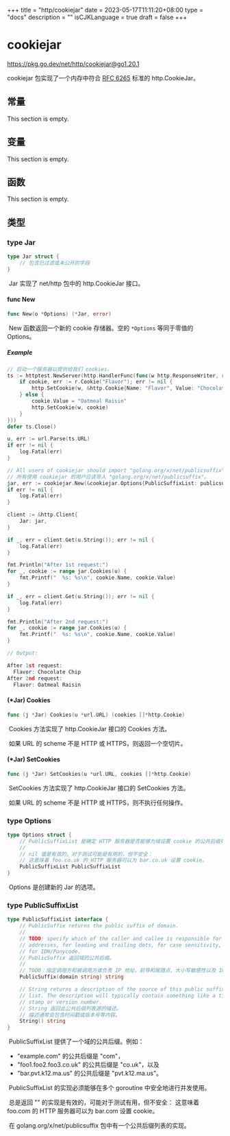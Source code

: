 +++
title = "http/cookiejar"
date = 2023-05-17T11:11:20+08:00
type = "docs"
description = ""
isCJKLanguage = true
draft = false
+++
# cookiejar

https://pkg.go.dev/net/http/cookiejar@go1.20.1

 cookiejar 包实现了一个内存中符合 [RFC 6265](https://rfc-editor.org/rfc/rfc6265.html) 标准的 http.CookieJar。

## 常量 

This section is empty.

## 变量

This section is empty.

## 函数

This section is empty.

## 类型

### type Jar 

``` go 
type Jar struct {
	// 包含已过滤或未公开的字段
}
```

​	Jar 实现了 net/http 包中的 http.CookieJar 接口。

#### func New 

``` go 
func New(o *Options) (*Jar, error)
```

​	New 函数返回一个新的 cookie 存储器。空的 `*Options` 等同于零值的 Options。

##### Example
``` go 
// 启动一个服务器以提供给我们 cookies。
ts := httptest.NewServer(http.HandlerFunc(func(w http.ResponseWriter, r *http.Request) {
	if cookie, err := r.Cookie("Flavor"); err != nil {
		http.SetCookie(w, &http.Cookie{Name: "Flavor", Value: "Chocolate Chip"})
	} else {
		cookie.Value = "Oatmeal Raisin"
		http.SetCookie(w, cookie)
	}
}))
defer ts.Close()

u, err := url.Parse(ts.URL)
if err != nil {
	log.Fatal(err)
}

// All users of cookiejar should import "golang.org/x/net/publicsuffix"
// 所有使用 cookiejar 的用户应该导入 "golang.org/x/net/publicsuffix"。
jar, err := cookiejar.New(&cookiejar.Options{PublicSuffixList: publicsuffix.List})
if err != nil {
	log.Fatal(err)
}

client := &http.Client{
	Jar: jar,
}

if _, err = client.Get(u.String()); err != nil {
	log.Fatal(err)
}

fmt.Println("After 1st request:")
for _, cookie := range jar.Cookies(u) {
	fmt.Printf("  %s: %s\n", cookie.Name, cookie.Value)
}

if _, err = client.Get(u.String()); err != nil {
	log.Fatal(err)
}

fmt.Println("After 2nd request:")
for _, cookie := range jar.Cookies(u) {
	fmt.Printf("  %s: %s\n", cookie.Name, cookie.Value)
}

// Output:

After 1st request:
  Flavor: Chocolate Chip
After 2nd request:
  Flavor: Oatmeal Raisin
```

#### (*Jar) Cookies 

``` go 
func (j *Jar) Cookies(u *url.URL) (cookies []*http.Cookie)
```

​	Cookies 方法实现了 http.CookieJar 接口的 Cookies 方法。

​	如果 URL 的 scheme 不是 HTTP 或 HTTPS，则返回一个空切片。

#### (*Jar) SetCookies 

``` go 
func (j *Jar) SetCookies(u *url.URL, cookies []*http.Cookie)
```

​	SetCookies 方法实现了 http.CookieJar 接口的 SetCookies 方法。

​	如果 URL 的 scheme 不是 HTTP 或 HTTPS，则不执行任何操作。

### type Options 

``` go 
type Options struct {
    // PublicSuffixList 是确定 HTTP 服务器是否能够为域设置 cookie 的公共后缀列表。
	//
	// nil 值是有效的，对于测试可能是有用的，但不安全：
	// 这意味着 foo.co.uk 的 HTTP 服务器可以为 bar.co.uk 设置 cookie。
	PublicSuffixList PublicSuffixList
}
```

​	Options 是创建新的 Jar 的选项。

### type PublicSuffixList 

``` go 
type PublicSuffixList interface {
	// PublicSuffix returns the public suffix of domain.
	//
	// TODO: specify which of the caller and callee is responsible for IP
	// addresses, for leading and trailing dots, for case sensitivity, and
	// for IDN/Punycode.
    // PublicSuffix 返回域的公共后缀。
	//
	// TODO：指定调用方和被调用方谁负责 IP 地址、前导和尾随点、大小写敏感性以及 IDN/Punycode。
	PublicSuffix(domain string) string

	// String returns a description of the source of this public suffix
	// list. The description will typically contain something like a time
	// stamp or version number.
    // String 返回此公共后缀列表源的描述。
	// 描述通常会包含时间戳或版本号等内容。
	String() string
}
```

​	PublicSuffixList 提供了一个域的公共后缀。例如： 

- "example.com" 的公共后缀是 "com"，
- "foo1.foo2.foo3.co.uk" 的公共后缀是 "co.uk"，以及
- "bar.pvt.k12.ma.us" 的公共后缀是 "pvt.k12.ma.us"。

​	PublicSuffixList 的实现必须能够在多个 goroutine 中安全地进行并发使用。

​	总是返回 "" 的实现是有效的，可能对于测试有用，但不安全： 这意味着 foo.com 的 HTTP 服务器可以为 bar.com 设置 cookie。

​	在 golang.org/x/net/publicsuffix 包中有一个公共后缀列表的实现。